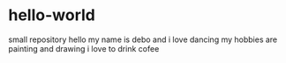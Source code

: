 # hello-world
small repository
hello my name is debo and i love dancing
my hobbies are painting and drawing
i love to drink cofee
